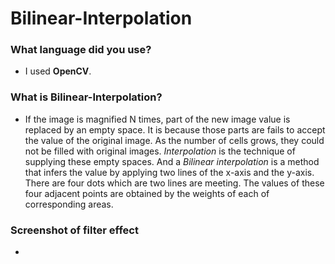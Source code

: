# Bilinear-Interpolation

### What language did you use?
- I used **OpenCV**.

### What is **Bilinear-Interpolation**?
- If the image is magnified N times, part of the new image value is replaced by an empty space. It is because those parts are fails to accept the value of the original image. As the number of cells grows, they could not be filled with original images.
*Interpolation* is the technique of supplying these empty spaces. And a *Bilinear interpolation* is a method that infers the value by applying two lines of the x-axis and the y-axis. There are four dots which are two lines are meeting. The values of these four adjacent points are obtained by the weights of each of corresponding areas.


### Screenshot of filter effect
-
